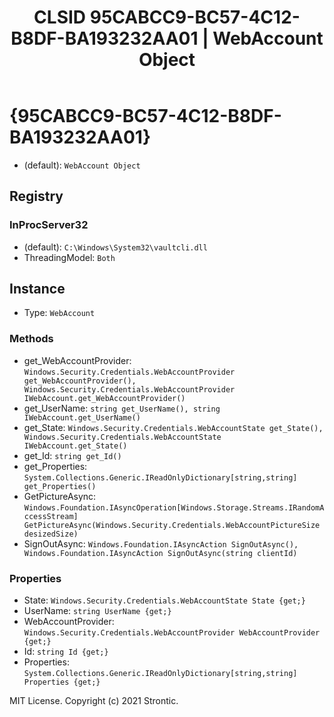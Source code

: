 ﻿---
title: "CLSID 95CABCC9-BC57-4C12-B8DF-BA193232AA01 | WebAccount Object"
excerpt: What is COM-Object CLSID 95CABCC9-BC57-4C12-B8DF-BA193232AA01?
---

# {95CABCC9-BC57-4C12-B8DF-BA193232AA01}

* (default): `WebAccount Object`

## Registry


### InProcServer32

* (default): `C:\Windows\System32\vaultcli.dll`
* ThreadingModel: `Both`

## Instance

* Type: `WebAccount`

### Methods

* get_WebAccountProvider: `Windows.Security.Credentials.WebAccountProvider get_WebAccountProvider(), Windows.Security.Credentials.WebAccountProvider IWebAccount.get_WebAccountProvider()`
* get_UserName: `string get_UserName(), string IWebAccount.get_UserName()`
* get_State: `Windows.Security.Credentials.WebAccountState get_State(), Windows.Security.Credentials.WebAccountState IWebAccount.get_State()`
* get_Id: `string get_Id()`
* get_Properties: `System.Collections.Generic.IReadOnlyDictionary[string,string] get_Properties()`
* GetPictureAsync: `Windows.Foundation.IAsyncOperation[Windows.Storage.Streams.IRandomAccessStream] GetPictureAsync(Windows.Security.Credentials.WebAccountPictureSize desizedSize)`
* SignOutAsync: `Windows.Foundation.IAsyncAction SignOutAsync(), Windows.Foundation.IAsyncAction SignOutAsync(string clientId)`

### Properties

* State: `Windows.Security.Credentials.WebAccountState State {get;}`
* UserName: `string UserName {get;}`
* WebAccountProvider: `Windows.Security.Credentials.WebAccountProvider WebAccountProvider {get;}`
* Id: `string Id {get;}`
* Properties: `System.Collections.Generic.IReadOnlyDictionary[string,string] Properties {get;}`

MIT License. Copyright (c) 2021 Strontic.



